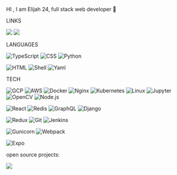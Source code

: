 HI , I am Elijah 24, full stack web developer :rainbow:

LINKS

[![](https://img.shields.io/badge/-Linkedin-000?&logo=Linkedin)](https://www.linkedin.com/in/ilia-mamulashvili-713302232/)
[![](https://img.shields.io/badge/-%20PORTFOLIO%-000)](https://elijah999x.github.io/portfolio/)

LANGUAGES

![TypeScript](https://img.shields.io/badge/-TypeScript-000?&logo=TypeScript)
![CSS](https://img.shields.io/badge/-CSS-000?&logo=CSS)
![Python](https://img.shields.io/badge/-Python-000?&logo=Python)
<!-- ![GO](https://img.shields.io/badge/-GO-000?&logo=GO) -->
![HTML](https://img.shields.io/badge/-HTML-000?&logo=HTML)
![Shell](https://img.shields.io/badge/-Shell-000?&logo=Shell)
![Yaml](https://img.shields.io/badge/-YAML-000?&logo=YAML)

TECH

![GCP](https://img.shields.io/badge/-GoogleCloud-000?&logo=GoogleCloud)
![AWS](https://img.shields.io/badge/-AWS-000?&logo=Amazon-AWS&logoColor=F90)
![Docker](https://img.shields.io/badge/-Docker-000?&logo=Docker)
![Nginx](https://img.shields.io/badge/-Nginx-000?&logo=Nginx)
![Kubernetes](https://img.shields.io/badge/-Kubernetes-000?&logo=Kubernetes)
![Linux](https://img.shields.io/badge/-Linux-000?&logo=Linux)
![Jupyter](https://img.shields.io/badge/-Jupyter-000?&logo=jupyter)
![OpenCV](https://img.shields.io/badge/-OpenCV-000?&logo=OpenCV)
![Node.js](https://img.shields.io/badge/-Node.js-000?&logo=node.js)
<!-- ![PyTorch](https://img.shields.io/badge/-PyTorch-000?&logo=PyTorch) -->
![React](https://img.shields.io/badge/-React-000?&logo=React)
![Redis](https://img.shields.io/badge/-Redis-000?&logo=Redis)
![GraphQL](https://img.shields.io/badge/-GraphQl-000?&logo=GraphQl)
![Django](https://img.shields.io/badge/-Django-000?&logo=Django)
<!-- ![TensorFlow](https://img.shields.io/badge/-TensorFlow-000?&logo=TensorFlow) -->
![Redux](https://img.shields.io/badge/-Redux-000?&logo=Redux)
![Git](https://img.shields.io/badge/-Git-000?&logo=Git)
![Jenkins](https://img.shields.io/badge/-Jenkins-000?&logo=Jenkins)
<!-- ![Jest](https://img.shields.io/badge/-Jest-000?&logo=Jest) -->
<!-- ![Ansible](https://img.shields.io/badge/-Ansible-000?&logo=Ansible) -->
![Gunicorn](https://img.shields.io/badge/-Gunicorn-000?&logo=Gunicorn)
![Webpack](https://img.shields.io/badge/-Webpack-000?&logo=Webpack)
<!-- ![ThreeJs](https://img.shields.io/badge/-ThreeJs-000?&logo=ThreeJs) -->
![Expo](https://img.shields.io/badge/-Expo-000?&logo=Expo)


open source projects:

[![](https://img.shields.io/badge/-🌈%20React%20Graphene%20Django%20Boilerplate-000)](https://github.com/elijah999x/React-Graphene-Django-Boilerplate)
